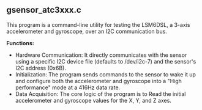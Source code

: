 ## gsensor_atc3xxx.c
This program is a command-line utility for testing the LSM6DSL, a 3-axis accelerometer and gyroscope, over an I2C communication bus.

**Functions:**
  - Hardware Communication: 
    It directly communicates with the sensor using a specific I2C device file (defaults to /dev/i2c-7) and the sensor's I2C address (0x6B).
  - Initialization: 
    The program sends commands to the sensor to wake it up and configure both the accelerometer and gyroscope into a "High performance" mode at a 416Hz data rate.
  - Data Acquisition: 
    The core logic of the program is to Read the initial accelerometer and gyroscope values for the X, Y, and Z axes.
